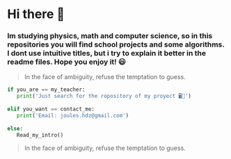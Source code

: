 
# Hi there 👋
### Im studying physics, math and computer science, so in this repositories you will find school projects and some algorithms. I dont use intuitive titles, but i try to explain it better in the readme files. Hope you enjoy it! 😃

> In the face of ambiguity, refuse the temptation to guess.

```python
if you_are == my_teacher:
   print('Just search for the ropository of my proyect 🖥💯')
   
elif you_want == contact_me:
   print('Email: joules.hdz@gmail.com')
   
else:
   Read_my_intro()
```
  
> In the face of ambiguity, refuse the temptation to guess.
